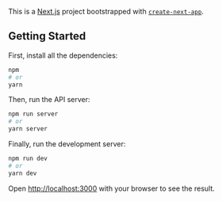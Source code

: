 This is a [Next.js](https://nextjs.org/) project bootstrapped with [`create-next-app`](https://github.com/vercel/next.js/tree/canary/packages/create-next-app).

## Getting Started

First, install all the dependencies:

```zsh
npm
# or
yarn
```

Then, run the API server:

```zsh
npm run server
# or
yarn server
```

Finally, run the development server:

```zsh
npm run dev
# or
yarn dev
```

Open [http://localhost:3000](http://localhost:3000) with your browser to see the result.